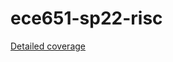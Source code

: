 # ece651-sp22-risc
[Detailed coverage](https://zy108.pages.oit.duke.edu/ece651-sp22-risc/dashboard.html)
